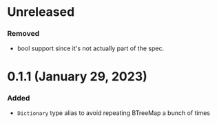 # Unreleased

### Removed
- bool support since it's not actually part of the spec.


# 0.1.1 (January 29, 2023)

### Added
- `Dictionary` type alias to avoid repeating BTreeMap a bunch of times